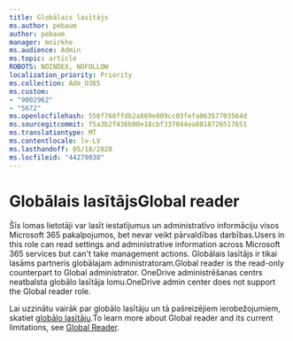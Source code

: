 ```yaml
---
title: Globālais lasītājs
ms.author: pebaum
author: pebaum
manager: mnirkhe
ms.audience: Admin
ms.topic: article
ROBOTS: NOINDEX, NOFOLLOW
localization_priority: Priority
ms.collection: Adm_O365
ms.custom:
- "9002962"
- "5672"
ms.openlocfilehash: 556f766ffdb2a869e809cc03fefa06357703564d
ms.sourcegitcommit: f5a3b2f436b00e18cbf337044ea8818726517651
ms.translationtype: MT
ms.contentlocale: lv-LV
ms.lasthandoff: 05/18/2020
ms.locfileid: "44279038"
---
```

# <a name="global-reader"></a><span data-ttu-id="441f1-102">Globālais lasītājs</span><span class="sxs-lookup"><span data-stu-id="441f1-102">Global reader</span></span>

<span data-ttu-id="441f1-103">Šīs lomas lietotāji var lasīt iestatījumus un administratīvo informāciju visos Microsoft 365 pakalpojumos, bet nevar veikt pārvaldības darbības.</span><span class="sxs-lookup"><span data-stu-id="441f1-103">Users in this role can read settings and administrative information across Microsoft 365 services but can't take management actions.</span></span> <span data-ttu-id="441f1-104">Globālais lasītājs ir tikai lasāms partneris globālajam administratoram.</span><span class="sxs-lookup"><span data-stu-id="441f1-104">Global reader is the read-only counterpart to Global administrator.</span></span>
<span data-ttu-id="441f1-105">OneDrive administrēšanas centrs neatbalsta globālo lasītāja lomu.</span><span class="sxs-lookup"><span data-stu-id="441f1-105">OneDrive admin center does not support the Global reader role.</span></span>

<span data-ttu-id="441f1-106">Lai uzzinātu vairāk par globālo lasītāju un tā pašreizējiem ierobežojumiem, skatiet [globālo lasītāju](https://docs.microsoft.com/azure/active-directory/users-groups-roles/directory-assign-admin-roles#global-reader).</span><span class="sxs-lookup"><span data-stu-id="441f1-106">To learn more about Global reader and its current limitations, see [Global Reader](https://docs.microsoft.com/azure/active-directory/users-groups-roles/directory-assign-admin-roles#global-reader).</span></span>
